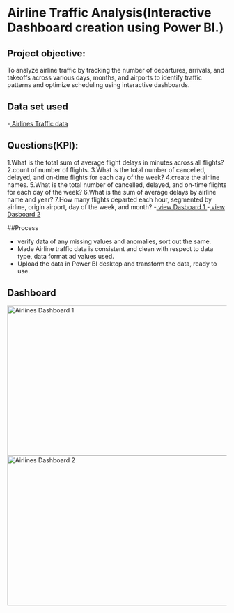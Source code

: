 # Airline Traffic Analysis(Interactive Dashboard creation using Power BI.)
## Project objective:
To analyze airline traffic by tracking the number of departures, arrivals, and takeoffs across various days, months, and airports to identify traffic patterns and optimize scheduling using interactive dashboards.
## Data set used
-<a href="https://github.com/nimmagantiharini/Data--Analysis--Dashboard---Power-BI/blob/main/Airline%20Excel.xlsx" > Airlines Traffic data </a>

## Questions(KPI):
1.What is the total sum of average flight delays in minutes across all flights?
2.count of number of flights.
3.What is the total number of cancelled, delayed, and on-time flights for each day of the week?
4.create the airline names.
5.What is the total number of cancelled, delayed, and on-time flights for each day of the week?
6.What is the sum of average delays by airline name and year?
7.How many flights departed each hour, segmented by airline, origin airport, day of the week, and month?
-<a href="https://github.com/nimmagantiharini/Data--Analysis--Dashboard---Power-BI/blob/main/Airlines%20Dashboard%201.png"> view Dasboard 1 </a>
-<a href="https://github.com/nimmagantiharini/Data--Analysis--Dashboard---Power-BI/blob/main/Airlines%20Dashboard%202.png"> view Dasboard 2 </a>

##Process
- verify data of any missing values and anomalies, sort out the same.
- Made Airline traffic data is consistent and clean with respect to data type, data format ad values used.
- Upload the data in Power BI desktop and transform the data, ready to use.

## Dashboard
<img width="632" height="344" alt="Airlines Dashboard 1" src="https://github.com/user-attachments/assets/f7a79eef-251b-4325-a3b6-e2980aa76833" />
<img width="634" height="344" alt="Airlines Dashboard 2" src="https://github.com/user-attachments/assets/13732906-1daa-4f05-99f9-00863e08874a" />


